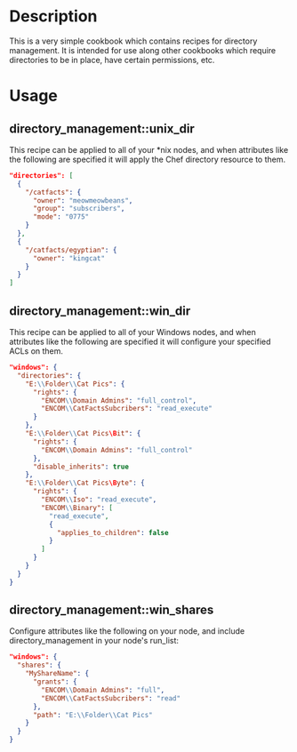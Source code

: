 Description
===========

This is a very simple cookbook which contains recipes for directory management. It is intended for use along other cookbooks which require directories to be in place, have certain permissions, etc.

Usage
=====

directory_management::unix_dir
--------------------------------

This recipe can be applied to all of your *nix nodes, and when attributes like the following are specified it will apply the Chef directory resource to them.


```json
"directories": [
  {
    "/catfacts": {
      "owner": "meowmeowbeans",
      "group": "subscribers",
      "mode": "0775"
    }
  },
  {
    "/catfacts/egyptian": {
      "owner": "kingcat"
    }
  }
]
```

directory_management::win_dir
--------------------------------

This recipe can be applied to all of your Windows nodes, and when attributes like the following are specified it will configure your specified ACLs on them.


```json
"windows": {
  "directories": {
    "E:\\Folder\\Cat Pics": {
      "rights": {
        "ENCOM\\Domain Admins": "full_control",
        "ENCOM\\CatFactsSubcribers": "read_execute"
      }
    },
    "E:\\Folder\\Cat Pics\Bit": {
      "rights": {
        "ENCOM\\Domain Admins": "full_control"
      },
      "disable_inherits": true
    },
    "E:\\Folder\\Cat Pics\Byte": {
      "rights": {
        "ENCOM\\Iso": "read_execute",
        "ENCOM\\Binary": [
          "read_execute",
          {
            "applies_to_children": false
          }
        ]
      }
    }
  }
}
```

directory_management::win_shares
--------------------------------

Configure attributes like the following on your node, and include directory\_management in your node's run\_list:

```json
"windows": {
  "shares": {
    "MyShareName": {
      "grants": {
        "ENCOM\\Domain Admins": "full",
        "ENCOM\\CatFactsSubcribers": "read"
      },
      "path": "E:\\Folder\\Cat Pics"
    }
  }
}
```
